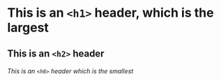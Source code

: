 # This is an `<h1>` header, which is the largest
## This is an `<h2>` header
###### This is an `<h6>` header which is the smallest

